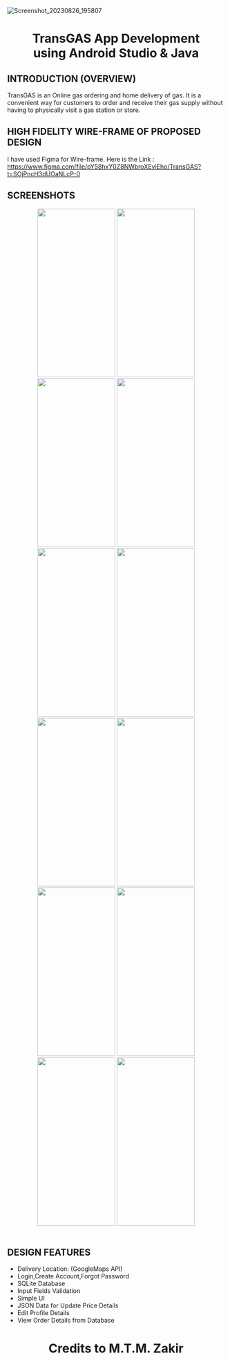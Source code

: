 ![Screenshot_20230826_195807](https://github.com/mtmzakir/TransGAS-AndroidApp/assets/90142607/83b6af98-844e-4577-b81e-95f3ceb1c53b)<h1 align="center">TransGAS App Development<br>using Android Studio & Java</h1>


## INTRODUCTION (OVERVIEW)

TransGAS is an Online gas ordering and home delivery of gas. It is a convenient way for customers to order and receive their gas supply without having to physically visit a gas station or store.

## HIGH FIDELITY WIRE-FRAME OF PROPOSED DESIGN
I have used Figma for Wire-frame. Here is the Link : <br>
https://www.figma.com/file/pY58hxY0Z8NWbroXEviEho/TransGAS?t=SOjPncH3dUOaNLcP-0 <br>

## SCREENSHOTS
<div align="center">
 <img src="https://github.com/mtmzakir/TransGAS-AndroidApp/assets/90142607/72f1536b-74cd-4e91-957c-f7641447d96f" width="180" height="390" />
 <img src="https://github.com/mtmzakir/TransGAS-AndroidApp/assets/90142607/2e188327-36e3-4fea-8798-26ac197740f4" width="180" height="390" />
 <img src="https://github.com/mtmzakir/TransGAS-AndroidApp/assets/90142607/cfbf729a-7357-4e2f-a533-3a4a0066719d" width="180" height="390" />
 <img src="https://github.com/mtmzakir/TransGAS-AndroidApp/assets/90142607/b4a7fdbf-b841-4653-a74a-116a355879c1" width="180" height="390" />
 <img src="https://github.com/mtmzakir/TransGAS-AndroidApp/assets/90142607/6c76c1fe-1eab-4ed4-8e87-90ace3a966c6" width="180" height="390" />
 <img src="https://github.com/mtmzakir/TransGAS-AndroidApp/assets/90142607/825a9b45-200a-400e-8379-9ae77f9eca78" width="180" height="390" />
 <img src="https://github.com/mtmzakir/TransGAS-AndroidApp/assets/90142607/ec58e4b8-c082-4dcb-87ce-70168d643571" width="180" height="390" />
 <img src="https://github.com/mtmzakir/TransGAS-AndroidApp/assets/90142607/8ca0c161-cd4b-4434-bedd-97c2da68b83e" width="180" height="390" />
 <img src="https://github.com/mtmzakir/TransGAS-AndroidApp/assets/90142607/78f5a822-99d1-4f33-bceb-cfd2fbf8da31" width="180" height="390" />
 <img src="https://github.com/mtmzakir/TransGAS-AndroidApp/assets/90142607/0ba6df75-8dc9-45c9-98ce-bd22338482d1" width="180" height="390" />
 <img src="https://github.com/mtmzakir/TransGAS-AndroidApp/assets/90142607/966e74f6-93dd-434e-81be-9c951e741528" width="180" height="390" />
 <img src="https://github.com/mtmzakir/TransGAS-AndroidApp/assets/90142607/d6cf9564-78f4-4c3a-aa3d-d5d15c46c765" width="180" height="390" />
 
 
 
 
</div>
<br>

## DESIGN FEATURES
<ul>
<li>Delivery Location: (GoogleMaps API)</li>
<li>Login,Create Account,Forgot Password</li>
<li>SQLite Database</li>
<li>Input Fields Validation</li>
<li>Simple UI</li>
<li>JSON Data for Update Price Details</li>
<li>Edit Profile Details</li>
<li>View Order Details from Database</li>
</ul>

<h1 align="center">Credits to M.T.M. Zakir</h1>




